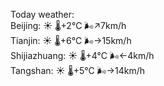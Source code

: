 Today weather:  
Beijing: ☀️   🌡️+2°C 🌬️↗7km/h  
Tianjin: ☀️   🌡️+6°C 🌬️→15km/h  
Shijiazhuang: ☀️   🌡️+4°C 🌬️←4km/h  
Tangshan: ☀️   🌡️+5°C 🌬️→14km/h  

